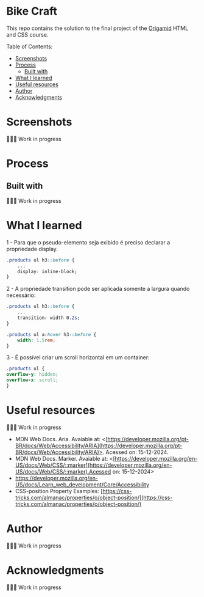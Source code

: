 <h1> Bike Craft </h1>

This repo contains the solution to the final project of the [Origamid](https://www.origamid.com/curso/html-e-css-para-iniciantes/0101-html-e-css-para-iniciantes) HTML and CSS course.

Table of Contents:
- [Screenshots](#screenshots)
- [Process](#process)
  - [Built with](#built-with)
- [What I learned](#what-i-learned)
- [Useful resources](#useful-resources)
- [Author](#author)
- [Acknowledgments](#acknowledgments)




# Screenshots

👷🏼‍♀️ Work in progress

# Process

## Built with
👷🏼‍♀️ Work in progress

# What I learned
1 - Para que o pseudo-elemento seja exibido é preciso declarar a propriedade display.
```css
.products ul h3::before {
    ...
    display: inline-block;     
}
```
2 - A propriedade transition pode ser aplicada somente a largura quando necessário:
```css
.products ul h3::before {
    ...
    transition: width 0.2s;
}

.products ul a:hover h3::before {
    width: 1.5rem;
}
```
3 - É possível criar um scroll horizontal em um container:
```css
.products ul {
overflow-y: hidden;
overflow-x: scroll;
}  
```



# Useful resources
👷🏼‍♀️ Work in progress

- MDN Web Docs. Aria. Avaiable at: <[https://developer.mozilla.org/pt-BR/docs/Web/Accessibility/ARIA](https://developer.mozilla.org/pt-BR/docs/Web/Accessibility/ARIA)>. Acessed on: 15-12-2024.
- MDN Web Docs. Marker. Avaiable at: <[https://developer.mozilla.org/en-US/docs/Web/CSS/::marker](https://developer.mozilla.org/en-US/docs/Web/CSS/::marker).Acessed on: 15-12-2024>
- https://developer.mozilla.org/en-US/docs/Learn_web_development/Core/Accessibility
- CSS-position Property Examples: [https://css-tricks.com/almanac/properties/o/object-position/](https://css-tricks.com/almanac/properties/o/object-position/)

# Author
👷🏼‍♀️ Work in progress


# Acknowledgments
👷🏼‍♀️ Work in progress
